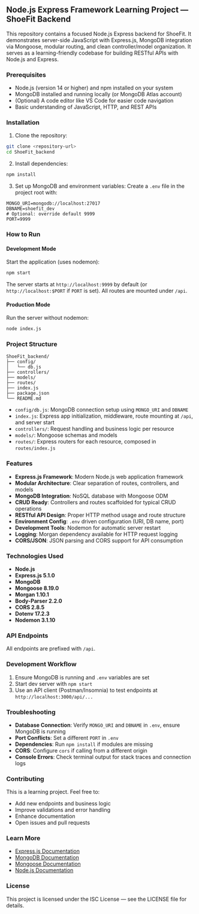 ## Node.js Express Framework Learning Project — ShoeFit Backend

This repository contains a focused Node.js Express backend for ShoeFit. It demonstrates server-side JavaScript with Express.js, MongoDB integration via Mongoose, modular routing, and clean controller/model organization. It serves as a learning-friendly codebase for building RESTful APIs with Node.js and Express.

### Prerequisites

- Node.js (version 14 or higher) and npm installed on your system
- MongoDB installed and running locally (or MongoDB Atlas account)
- (Optional) A code editor like VS Code for easier code navigation
- Basic understanding of JavaScript, HTTP, and REST APIs

### Installation

1. Clone the repository:
```sh
git clone <repository-url>
cd ShoeFit_backend
```

2. Install dependencies:
```sh
npm install
```

3. Set up MongoDB and environment variables:
Create a `.env` file in the project root with:
```env
MONGO_URI=mongodb://localhost:27017
DBNAME=shoefit_dev
# Optional: override default 9999
PORT=9999
```

### How to Run

#### Development Mode

Start the application (uses nodemon):
```sh
npm start
```
The server starts at `http://localhost:9999` by default (or `http://localhost:$PORT` if `PORT` is set). All routes are mounted under `/api`.

#### Production Mode

Run the server without nodemon:
```sh
node index.js
```

### Project Structure

```
ShoeFit_backend/
├── config/
│   └── db.js
├── controllers/
├── models/
├── routes/
├── index.js
├── package.json
└── README.md
```

- `config/db.js`: MongoDB connection setup using `MONGO_URI` and `DBNAME`
- `index.js`: Express app initialization, middleware, route mounting at `/api`, and server start
- `controllers/`: Request handling and business logic per resource
- `models/`: Mongoose schemas and models
- `routes/`: Express routers for each resource, composed in `routes/index.js`

### Features

- **Express.js Framework**: Modern Node.js web application framework
- **Modular Architecture**: Clear separation of routes, controllers, and models
- **MongoDB Integration**: NoSQL database with Mongoose ODM
- **CRUD Ready**: Controllers and routes scaffolded for typical CRUD operations
- **RESTful API Design**: Proper HTTP method usage and route structure
- **Environment Config**: `.env` driven configuration (URI, DB name, port)
- **Development Tools**: Nodemon for automatic server restart
- **Logging**: Morgan dependency available for HTTP request logging
- **CORS/JSON**: JSON parsing and CORS support for API consumption

### Technologies Used

- **Node.js**
- **Express.js 5.1.0**
- **MongoDB**
- **Mongoose 8.19.0**
- **Morgan 1.10.1**
- **Body-Parser 2.2.0**
- **CORS 2.8.5**
- **Dotenv 17.2.3**
- **Nodemon 3.1.10**

### API Endpoints
All endpoints are prefixed with `/api`.

### Development Workflow

1. Ensure MongoDB is running and `.env` variables are set
2. Start dev server with `npm start`
3. Use an API client (Postman/Insomnia) to test endpoints at `http://localhost:3000/api/...`

### Troubleshooting

- **Database Connection**: Verify `MONGO_URI` and `DBNAME` in `.env`, ensure MongoDB is running
- **Port Conflicts**: Set a different `PORT` in `.env`
- **Dependencies**: Run `npm install` if modules are missing
- **CORS**: Configure `cors` if calling from a different origin
- **Console Errors**: Check terminal output for stack traces and connection logs

### Contributing

This is a learning project. Feel free to:
- Add new endpoints and business logic
- Improve validations and error handling
- Enhance documentation
- Open issues and pull requests

### Learn More

- [Express.js Documentation](https://expressjs.com/)
- [MongoDB Documentation](https://www.mongodb.com/docs/)
- [Mongoose Documentation](https://mongoosejs.com/docs/)
- [Node.js Documentation](https://nodejs.org/en/docs/)

### License

This project is licensed under the ISC License — see the LICENSE file for details.
